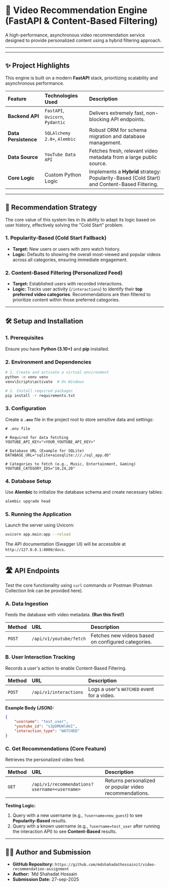 
# 🚀 Video Recommendation Engine (FastAPI & Content-Based Filtering)

A high-performance, asynchronous video recommendation service designed to provide personalized content using a hybrid filtering approach.

****

---

## ✨ Project Highlights

This engine is built on a modern **FastAPI** stack, prioritizing scalability and asynchronous performance.

| Feature | Technologies Used | Description |
| :--- | :--- | :--- |
| **Backend API** | `FastAPI`, `Uvicorn`, `Pydantic` | Delivers extremely fast, non-blocking API endpoints. |
| **Data Persistence**| `SQLAlchemy 2.0+`, `Alembic` | Robust ORM for schema migration and database management. |
| **Data Source** | `YouTube Data API` | Fetches fresh, relevant video metadata from a large public source. |
| **Core Logic** | Custom Python Logic | Implements a **Hybrid** strategy: Popularity-Based (Cold Start) and Content-Based Filtering. |

---

## 🎯 Recommendation Strategy

The core value of this system lies in its ability to adapt its logic based on user history, effectively solving the "Cold Start" problem.

### 1. Popularity-Based (Cold Start Fallback)
* **Target:** New users or users with zero watch history.
* **Logic:** Defaults to showing the overall most-viewed and popular videos across all categories, ensuring immediate engagement.

### 2. Content-Based Filtering (Personalized Feed)
* **Target:** Established users with recorded interactions.
* **Logic:** Tracks user activity (`/interactions`) to identify their **top preferred video categories**. Recommendations are then filtered to prioritize content within those preferred categories.

---

## 🛠️ Setup and Installation

### 1. Prerequisites
Ensure you have **Python (3.10+)** and **pip** installed.

### 2. Environment and Dependencies

```bash
# 1. Create and activate a virtual environment
python -m venv venv
venv\Scripts\activate  # On Windows

# 2. Install required packages
pip install -r requirements.txt 
````

### 3\. Configuration

Create a **`.env`** file in the project root to store sensitive data and settings:

```env
# .env file

# Required for data fetching
YOUTUBE_API_KEY="<YOUR_YOUTUBE_API_KEY>"

# Database URL (Example for SQLite)
DATABASE_URL="sqlite+aiosqlite:///./sql_app.db" 

# Categories to fetch (e.g., Music, Entertainment, Gaming)
YOUTUBE_CATEGORY_IDS="10,24,20" 
```

### 4\. Database Setup

Use **Alembic** to initialize the database schema and create necessary tables:

```bash
alembic upgrade head
```

### 5\. Running the Application

Launch the server using Uvicorn:

```bash
uvicorn app.main:app --reload
```

The API documentation (Swagger UI) will be accessible at `http://127.0.0.1:8000/docs`.

-----

## 🛣️ API Endpoints

Test the core functionality using `curl` commands or Postman (Postman Collection link can be provided here).

### A. Data Ingestion

Feeds the database with video metadata. **(Run this first\!)**

| Method | URL | Description |
| :--- | :--- | :--- |
| `POST` | `/api/v1/youtube/fetch` | Fetches new videos based on configured categories. |

### B. User Interaction Tracking

Records a user's action to enable Content-Based Filtering.

| Method | URL | Description |
| :--- | :--- | :--- |
| `POST` | `/api/v1/interactions` | Logs a user's `WATCHED` event for a video. |

**Example Body (JSON):**

```json
{
    "username": "test_user", 
    "youtube_id": "s3pDMUWlA6I", 
    "interaction_type": "WATCHED"
}
```

### C. Get Recommendations (Core Feature)

Retrieves the personalized video feed.

| Method | URL | Description |
| :--- | :--- | :--- |
| `GET` | `/api/v1/recommendations?username=<username>` | Returns personalized or popular video recommendations. |

**Testing Logic:**

1.  Query with a new username (e.g., `?username=new_guest`) to see **Popularity-Based** results.
2.  Query with a known username (e.g., `?username=test_user` after running the interaction API) to see **Content-Based** results.

-----

## 🧑‍💻 Author and Submission

  * **GitHub Repository:** `https://github.com/mdshahadathossainit/video-recommendation-assignment`
  * **Author:** `Md Shahadat Hossain
  * **Submission Date:** 27-sep-2025
<!-- end list -->

```
```
